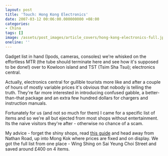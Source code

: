 ```yaml
---
layout: post
title: 'Touch: Hong Kong Electronics'
date: 2007-03-12 00:06:00.000000000 +08:00
categories:
- China
tags: []
image: /assets/post_images/article_covers/hong-kong-electronics-full.jpg
oneline: ''
---
```

Gadget list in hand (Ipods, cameras, consoles) we're whisked on the effortless MTR (the tube should terminate here and see how it's supposed to be done!) over to Kowloon island and TST (Tsim Sha Tsui); electronics central. 

Actually, electronics central for gullible tourists more like and after a couple of hours of mostly variable prices it's obvious that nobody is telling the truth. They're far more interested in introducing confused gabble, a better-than-that package and an extra few hundred dollars for chargers and instruction manuals.

Fortunately for us (and not so much for them) I came for a specific list of items and so we're all but ejected from most shops without entertainment. Its the naive visitors they're after - otherwise no chance of a scam.

My advice - forget the shiny shops, read <a href="http://www.ehow.com/how_112092_buy-camera-hong.html">this guide</a> and head away from Nathan Road, up into Mong Kok where prices are fixed and on display. We got the full list from one place - Wing Shing on Sai Yeung Choi Street and saved around £400 on 4 items.

